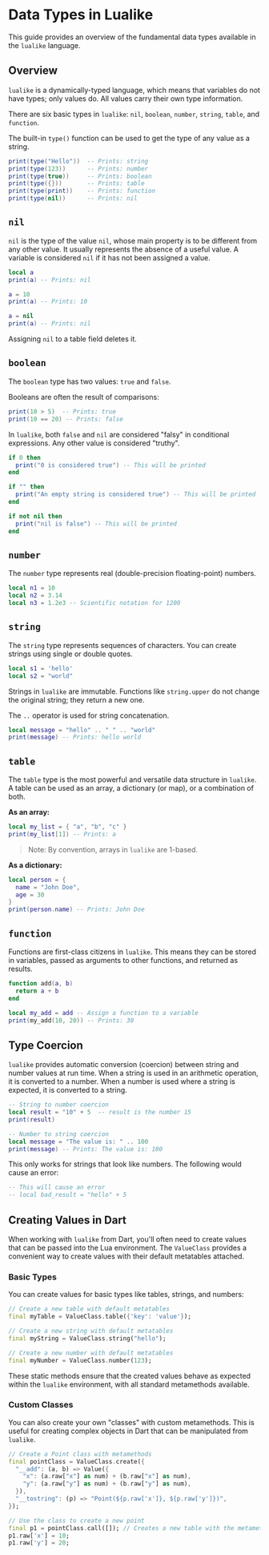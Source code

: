 # Data Types in Lualike

This guide provides an overview of the fundamental data types available in the `lualike` language.

## Overview

`lualike` is a dynamically-typed language, which means that variables do not have types; only values do. All values carry their own type information.

There are six basic types in `lualike`: `nil`, `boolean`, `number`, `string`, `table`, and `function`.

The built-in `type()` function can be used to get the type of any value as a string.

```lua
print(type("Hello"))  -- Prints: string
print(type(123))      -- Prints: number
print(type(true))     -- Prints: boolean
print(type({}))       -- Prints: table
print(type(print))    -- Prints: function
print(type(nil))      -- Prints: nil
```

## `nil`

`nil` is the type of the value `nil`, whose main property is to be different from any other value. It usually represents the absence of a useful value. A variable is considered `nil` if it has not been assigned a value.

```lua
local a
print(a) -- Prints: nil

a = 10
print(a) -- Prints: 10

a = nil
print(a) -- Prints: nil
```

Assigning `nil` to a table field deletes it.

## `boolean`

The `boolean` type has two values: `true` and `false`.

Booleans are often the result of comparisons:
```lua
print(10 > 5)  -- Prints: true
print(10 == 20) -- Prints: false
```

In `lualike`, both `false` and `nil` are considered "falsy" in conditional expressions. Any other value is considered "truthy".

```lua
if 0 then
  print("0 is considered true") -- This will be printed
end

if "" then
  print("An empty string is considered true") -- This will be printed
end

if not nil then
  print("nil is false") -- This will be printed
end
```

## `number`

The `number` type represents real (double-precision floating-point) numbers.

```lua
local n1 = 10
local n2 = 3.14
local n3 = 1.2e3 -- Scientific notation for 1200
```

## `string`

The `string` type represents sequences of characters. You can create strings using single or double quotes.

```lua
local s1 = 'hello'
local s2 = "world"
```

Strings in `lualike` are immutable. Functions like `string.upper` do not change the original string; they return a new one.

The `..` operator is used for string concatenation.
```lua
local message = "hello" .. " " .. "world"
print(message) -- Prints: hello world
```

## `table`

The `table` type is the most powerful and versatile data structure in `lualike`. A table can be used as an array, a dictionary (or map), or a combination of both.

**As an array:**
```lua
local my_list = { "a", "b", "c" }
print(my_list[1]) -- Prints: a
```
> Note: By convention, arrays in `lualike` are 1-based.

**As a dictionary:**
```lua
local person = {
  name = "John Doe",
  age = 30
}
print(person.name) -- Prints: John Doe
```

## `function`

Functions are first-class citizens in `lualike`. This means they can be stored in variables, passed as arguments to other functions, and returned as results.

```lua
function add(a, b)
  return a + b
end

local my_add = add -- Assign a function to a variable
print(my_add(10, 20)) -- Prints: 30
```

## Type Coercion

`lualike` provides automatic conversion (coercion) between string and number values at run time. When a string is used in an arithmetic operation, it is converted to a number. When a number is used where a string is expected, it is converted to a string.

```lua
-- String to number coercion
local result = "10" + 5  -- result is the number 15
print(result)

-- Number to string coercion
local message = "The value is: " .. 100
print(message) -- Prints: The value is: 100
```

This only works for strings that look like numbers. The following would cause an error:
```lua
-- This will cause an error
-- local bad_result = "hello" + 5
```

## Creating Values in Dart

When working with `lualike` from Dart, you'll often need to create values that can be passed into the Lua environment. The `ValueClass` provides a convenient way to create values with their default metatables attached.

### Basic Types

You can create values for basic types like tables, strings, and numbers:

```dart
// Create a new table with default metatables
final myTable = ValueClass.table({'key': 'value'});

// Create a new string with default metatables
final myString = ValueClass.string("hello");

// Create a new number with default metatables
final myNumber = ValueClass.number(123);
```

These static methods ensure that the created values behave as expected within the `lualike` environment, with all standard metamethods available.

### Custom Classes

You can also create your own "classes" with custom metamethods. This is useful for creating complex objects in Dart that can be manipulated from `lualike`.

```dart
// Create a Point class with metamethods
final pointClass = ValueClass.create({
  "__add": (a, b) => Value({
    "x": (a.raw["x"] as num) + (b.raw["x"] as num),
    "y": (a.raw["y"] as num) + (b.raw["y"] as num),
  }),
  "__tostring": (p) => "Point(${p.raw['x']}, ${p.raw['y']})",
});

// Use the class to create a new point
final p1 = pointClass.call([]); // Creates a new table with the metamethods
p1.raw['x'] = 10;
p1.raw['y'] = 20;
```